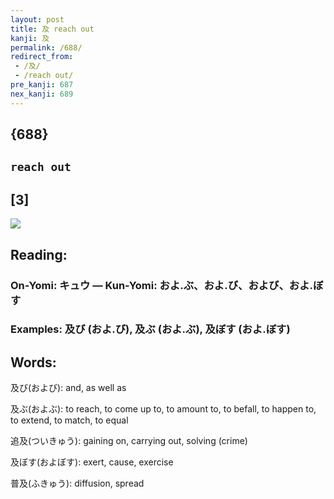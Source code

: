 ```yaml
---
layout: post
title: 及 reach out
kanji: 及
permalink: /688/
redirect_from:
 - /及/
 - /reach out/
pre_kanji: 687
nex_kanji: 689
---
```


## {688}

## `reach out`

## [3]

<div class="stroke"><img src="E58F8A.png" /></div>

## Reading:

### On-Yomi: キュウ &mdash; Kun-Yomi: およ.ぶ、およ.び、および、およ.ぼす

### Examples: 及び (およ.び), 及ぶ (およ.ぶ), 及ぼす (およ.ぼす)

## Words:

及び(および): and, as well as

及ぶ(およぶ): to reach, to come up to, to amount to, to befall, to happen to, to extend, to match, to equal

追及(ついきゅう): gaining on, carrying out, solving (crime)

及ぼす(およぼす): exert, cause, exercise

普及(ふきゅう): diffusion, spread

